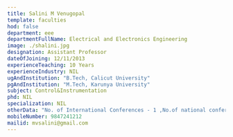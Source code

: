 ```yaml
---
title: Salini M Venugopal
template: faculties
hod: false
department: eee
departmentFullName: Electrical and Electronics Engineering
image: ./shalini.jpg
designation: Assistant Professor
dateOfJoining: 12/11/2013
experienceTeaching: 10 Years
experienceIndustry: NIL
ugAndInstitution: "B.Tech, Calicut University"
pgAndInstitution: "M.Tech, Karunya University"
subject: Control&Instrumentation
phd: NIL
specialization: NIL
otherData: "No. of International Conferences - 1 ,No.of national conferences - 1"
mobileNumber: 9847241212
mailid: mvsalini@gmail.com
---
```

